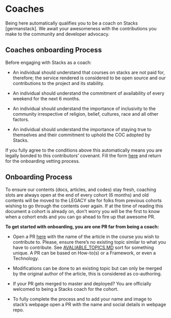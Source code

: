 # Coaches

Being here automatically qualifies you to be a coach on Stacks [germanstack]. We await your awesomeness with the contributions you make to the community and developer advocacy. 

## Coaches onboarding Process 
Before engaging with Stacks as a coach: 

- An individual should understand that courses on stacks are not paid for, therefore; the service rendered is considered to be open source and our contributions to the project and its stability.

- An individual should understand the commitment of availability of every weekend for the next 6 months. 

- An individual should understand the importance of inclusivity to the community irrespective of religion, belief, cultures, race and all other factors. 

- An individual should understand the importance of staying true to themselves and their commitment to uphold the COC adopted by Stacks. 


If you fully agree to the conditions above this automatically means you are legally bonded to this contributors’ covenant. Fill the form [here](https://goo.gl/forms/ACtFziaeX5pnU9mg2) and return for the onboarding vetting process. 

## Onboarding Process

To ensure our contents (docs, articles, and codes) stay fresh, coaching slots are always open at the end of every cohort (6 months) and old contents will be moved to the LEGACY site for folks from previous cohorts wishing to go through the contents over again. If at the time of reading this document a cohort is already on, don’t worry you will be the first to know when a cohort ends and you can go ahead to fire up that awesome PR.

**To get started with onboarding, you are one PR far from being a coach:**

- Open a PR [here](https://github.com/germanstack/german-docs/tree/master/src/pages) with the name of the article in the course you wish to contribute to. Please, ensure there’s no existing topic similar to what you have to contribute. See [AVALIABLE_TOPICS.MD](https://github.com/germanstack/coaches/blob/master/AVAILABLE_TOPICS.md) sort for something unique. A PR can be based on How-to(s) or a Framework, or even a Technology.

- Modifications can be done to an existing topic but can only be merged by the original author of the article, this is considered as co-authoring. 

- If your PR gets merged to master and deployed? You are officially welcomed to being a Stacks coach for the cohort.

- To fully complete the process and to add your name and image to stack’s webpage open a PR with the name and social details in webpage repo. 

